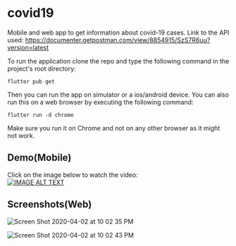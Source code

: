 # covid19

Mobile and web app to get information about covid-19 cases.
Link to the API used: https://documenter.getpostman.com/view/8854915/SzS7R6uu?version=latest

To run the application clone the repo and type the following command in the project's root directory:
```
flutter pub get
```
Then you can run the app on simulator or a ios/android device. You can also run this on a web browser by executing the following command:
```
flutter run -d chrome
```
Make sure you run it on Chrome and not on any other browser as it might not work.

## Demo(Mobile)

Click on the image below to watch the video:<br>
[![IMAGE ALT TEXT](http://img.youtube.com/vi/xyaZVdXMBeA/0.jpg)](http://www.youtube.com/watch?v=xyaZVdXMBeA "Covid-19 App")

## Screenshots(Web)

![Screen Shot 2020-04-02 at 10 02 35 PM](https://user-images.githubusercontent.com/26627849/78274348-b5112800-752d-11ea-92c0-d792cb7cac5e.png)

![Screen Shot 2020-04-02 at 10 02 43 PM](https://user-images.githubusercontent.com/26627849/78274367-b9d5dc00-752d-11ea-9f62-9a230f13f838.png)
